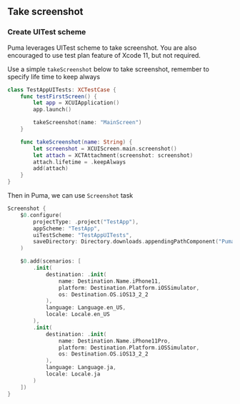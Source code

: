 ## Take screenshot

### Create UITest scheme

Puma leverages UITest scheme to take screenshot. You are also encouraged to use test plan feature of Xcode 11, but not required.

Use a simple `takeScreenshot` below to take screenshot, remember to specify life time to keep always

```swift
class TestAppUITests: XCTestCase {
    func testFirstScreen() {
        let app = XCUIApplication()
        app.launch()

        takeScreenshot(name: "MainScreen")
    }

    func takeScreenshot(name: String) {
        let screenshot = XCUIScreen.main.screenshot()
        let attach = XCTAttachment(screenshot: screenshot)
        attach.lifetime = .keepAlways
        add(attach)
    }
}
```

Then in Puma, we can use `Screenshot` task

```swift
Screenshot {
    $0.configure(
        projectType: .project("TestApp"),
        appScheme: "TestApp",
        uiTestScheme: "TestAppUITests",
        saveDirectory: Directory.downloads.appendingPathComponent("PumaScreenshots").path
    )

    $0.add(scenarios: [
        .init(
            destination: .init(
                name: Destination.Name.iPhone11,
                platform: Destination.Platform.iOSSimulator,
                os: Destination.OS.iOS13_2_2
            ),
            language: Language.en_US,
            locale: Locale.en_US
        ),
        .init(
            destination: .init(
                name: Destination.Name.iPhone11Pro,
                platform: Destination.Platform.iOSSimulator,
                os: Destination.OS.iOS13_2_2
            ),
            language: Language.ja,
            locale: Locale.ja
        )
    ])
}
```
